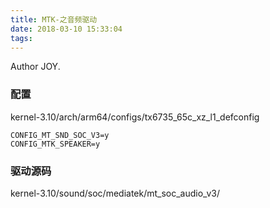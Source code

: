 ```yaml
---
title: MTK-之音频驱动
date: 2018-03-10 15:33:04
tags:
---
```


Author JOY.
<!-- excerpt -->

### 配置
kernel-3.10/arch/arm64/configs/tx6735_65c_xz_l1_defconfig
```
CONFIG_MT_SND_SOC_V3=y
CONFIG_MTK_SPEAKER=y
```
### 驱动源码
kernel-3.10/sound/soc/mediatek/mt_soc_audio_v3/

